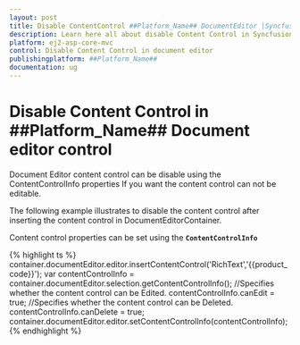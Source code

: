 ```yaml
---
layout: post
title: Disable ContentControl ##Platform_Name## DocumentEditor |Syncfusion
description: Learn here all about disable Content Control in Syncfusion ##Platform_Name## Document Editor component of syncfusion and more.
platform: ej2-asp-core-mvc
control: Disable Content Control in document editor 
publishingplatform: ##Platform_Name##
documentation: ug
---
```



# Disable Content Control in ##Platform_Name## Document editor control

Document Editor content control can be disable using the ContentControlInfo properties If you want the content control can not be editable.

The following example illustrates to disable the content control after inserting the content control in DocumentEditorContainer.


Content control properties can be set using the **`ContentControlInfo`**

{% highlight ts %}
container.documentEditor.editor.insertContentControl('RichText','{{product_code}}');
var contentControlInfo = container.documentEditor.selection.getContentControlInfo();
//Specifies whether the content control can be Edited.
contentControlInfo.canEdit = true;
//Specifies whether the content control can be Deleted.
contentControlInfo.canDelete = true;
container.documentEditor.editor.setContentControlInfo(contentControlInfo);
{% endhighlight %}

